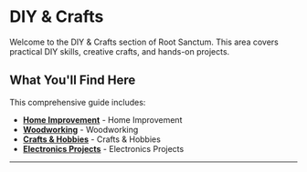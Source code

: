 # DIY & Crafts

Welcome to the DIY & Crafts section of Root Sanctum. This area covers practical DIY skills, creative crafts, and hands-on projects.

## What You'll Find Here

This comprehensive guide includes:

- **[Home Improvement](./home-improvement.md)** - Home Improvement
- **[Woodworking](./woodworking.md)** - Woodworking
- **[Crafts & Hobbies](./crafts-hobbies.md)** - Crafts & Hobbies
- **[Electronics Projects](./electronics-projects.md)** - Electronics Projects

---
